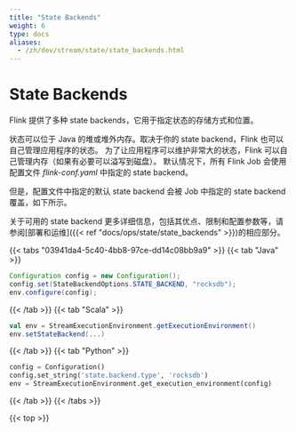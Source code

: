 ```yaml
---
title: "State Backends"
weight: 6
type: docs
aliases:
  - /zh/dev/stream/state/state_backends.html
---
```

<!--
Licensed to the Apache Software Foundation (ASF) under one
or more contributor license agreements.  See the NOTICE file
distributed with this work for additional information
regarding copyright ownership.  The ASF licenses this file
to you under the Apache License, Version 2.0 (the
"License"); you may not use this file except in compliance
with the License.  You may obtain a copy of the License at

  http://www.apache.org/licenses/LICENSE-2.0

Unless required by applicable law or agreed to in writing,
software distributed under the License is distributed on an
"AS IS" BASIS, WITHOUT WARRANTIES OR CONDITIONS OF ANY
KIND, either express or implied.  See the License for the
specific language governing permissions and limitations
under the License.
-->

# State Backends

Flink 提供了多种 state backends，它用于指定状态的存储方式和位置。

状态可以位于 Java 的堆或堆外内存。取决于你的 state backend，Flink 也可以自己管理应用程序的状态。
为了让应用程序可以维护非常大的状态，Flink 可以自己管理内存（如果有必要可以溢写到磁盘）。
默认情况下，所有 Flink Job 会使用配置文件 *flink-conf.yaml* 中指定的 state backend。

但是，配置文件中指定的默认 state backend 会被 Job 中指定的 state backend 覆盖，如下所示。

关于可用的 state backend 更多详细信息，包括其优点、限制和配置参数等，请参阅[部署和运维]({{< ref "docs/ops/state/state_backends" >}})的相应部分。

{{< tabs "03941da4-5c40-4bb8-97ce-dd14c08bb9a9" >}}
{{< tab "Java" >}}
```java
Configuration config = new Configuration();
config.set(StateBackendOptions.STATE_BACKEND, "rocksdb");
env.configure(config);
```
{{< /tab >}}
{{< tab "Scala" >}}
```scala
val env = StreamExecutionEnvironment.getExecutionEnvironment()
env.setStateBackend(...)
```
{{< /tab >}}
{{< tab "Python" >}}
```python
config = Configuration()
config.set_string('state.backend.type', 'rocksdb')
env = StreamExecutionEnvironment.get_execution_environment(config)
```
{{< /tab >}}
{{< /tabs >}}

{{< top >}}
